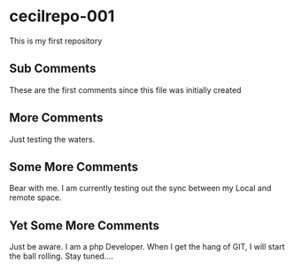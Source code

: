 # cecilrepo-001
This is my first repository

## Sub Comments
These are  the first comments since this file was initially created

## More Comments
Just testing the waters.

## Some More Comments
Bear with me. I am currently testing out the sync between my Local and remote space.

## Yet Some More Comments
Just be aware. I am a php Developer. When I get the hang of GIT, I will start the ball rolling. Stay tuned....
